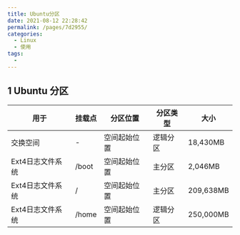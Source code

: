 ```yaml
---
title: Ubuntu分区
date: 2021-08-12 22:28:42
permalink: /pages/7d2955/
categories: 
  - Linux
  - 使用
tags: 
  - 
---
```


## 1 Ubuntu 分区

|用于|挂载点|分区位置|分区类型|大小|
|--|--|--|--|--|
|交换空间|-|空间起始位置|逻辑分区|18,430MB|
|Ext4日志文件系统|/boot|空间起始位置|主分区|2,046MB|
|Ext4日志文件系统|/|空间起始位置|主分区|209,638MB|
|Ext4日志文件系统|/home|空间起始位置|逻辑分区|250,000MB|
